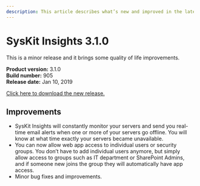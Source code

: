 ```yaml
---
description: This article describes what’s new and improved in the latest version of SysKit Insights.
---
```


# SysKit Insights 3.1.0

This is a minor release and it brings some quality of life improvements.

**Product version:** 3.1.0  
**Build number:** 905  
**Release date:** Jan 10, 2019

[Click here to download the new release.](https://www.syskit.com/products/insights/download/)

## Improvements

* SysKit Insights will constantly monitor your servers and send you real-time email alerts when one or more of your servers go offline. You will know at what time exactly your servers became unavailable.
* You can now allow web app access to individual users or security groups. You don’t have to add individual users anymore, but simply allow access to groups such as IT department or SharePoint Admins, and if someone new joins the group they will automatically have app access.
* Minor bug fixes and improvements.

